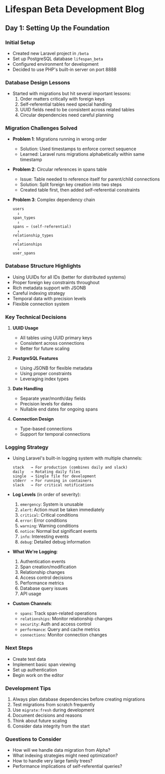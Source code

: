 # Lifespan Beta Development Blog

## Day 1: Setting Up the Foundation

### Initial Setup
- Created new Laravel project in `/beta`
- Set up PostgreSQL database `lifespan_beta`
- Configured environment for development
- Decided to use PHP's built-in server on port 8888

### Database Design Lessons
- Started with migrations but hit several important lessons:
  1. Order matters critically with foreign keys
  2. Self-referential tables need special handling
  3. UUID fields need to be consistent across related tables
  4. Circular dependencies need careful planning

### Migration Challenges Solved
- **Problem 1**: Migrations running in wrong order
  - Solution: Used timestamps to enforce correct sequence
  - Learned: Laravel runs migrations alphabetically within same timestamp

- **Problem 2**: Circular references in spans table
  - Issue: Table needed to reference itself for parent/child connections
  - Solution: Split foreign key creation into two steps
  - Created table first, then added self-referential constraints

- **Problem 3**: Complex dependency chain
  ```
  users
    ↓
  span_types
    ↓
  spans ← (self-referential)
    ↓
  relationship_types
    ↓
  relationships
    ↓
  user_spans
  ```

### Database Structure Highlights
- Using UUIDs for all IDs (better for distributed systems)
- Proper foreign key constraints throughout
- Rich metadata support with JSONB
- Careful indexing strategy
- Temporal data with precision levels
- Flexible connection system

### Key Technical Decisions
1. **UUID Usage**
   - All tables using UUID primary keys
   - Consistent across connections
   - Better for future scaling

2. **PostgreSQL Features**
   - Using JSONB for flexible metadata
   - Using proper constraints
   - Leveraging index types

3. **Date Handling**
   - Separate year/month/day fields
   - Precision levels for dates
   - Nullable end dates for ongoing spans

4. **Connection Design**
   - Type-based connections
   - Support for temporal connections

### Logging Strategy
- Using Laravel's built-in logging system with multiple channels:
  ```
  stack   → For production (combines daily and slack)
  daily   → Rotating daily files
  single  → Single file for development
  stderr  → For running in containers
  slack   → For critical notifications
  ```

- **Log Levels** (in order of severity):
  1. `emergency`: System is unusable
  2. `alert`: Action must be taken immediately
  3. `critical`: Critical conditions
  4. `error`: Error conditions
  5. `warning`: Warning conditions
  6. `notice`: Normal but significant events
  7. `info`: Interesting events
  8. `debug`: Detailed debug information

- **What We're Logging**:
  1. Authentication events
  2. Span creation/modification
  3. Relationship changes
  4. Access control decisions
  5. Performance metrics
  6. Database query issues
  7. API usage

- **Custom Channels**:
  - `spans`: Track span-related operations
  - `relationships`: Monitor relationship changes
  - `security`: Auth and access control
  - `performance`: Query and cache metrics
  - `connections`: Monitor connection changes

### Next Steps
- Create test data
- Implement basic span viewing
- Set up authentication
- Begin work on the editor

### Development Tips
1. Always plan database dependencies before creating migrations
2. Test migrations from scratch frequently
3. Use `migrate:fresh` during development
4. Document decisions and reasons
5. Think about future scaling
6. Consider data integrity from the start

### Questions to Consider
- How will we handle data migration from Alpha?
- What indexing strategies might need optimization?
- How to handle very large family trees?
- Performance implications of self-referential queries? 